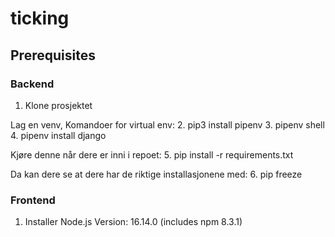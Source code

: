 # ticking


## Prerequisites

### Backend

1. Klone prosjektet 

Lag en venv, Komandoer for virtual env:
2. pip3 install pipenv
3. pipenv shell
4. pipenv install django

Kjøre denne når dere er inni i repoet:
5. pip install -r requirements.txt

Da kan dere se at dere har de riktige installasjonene med:
6. pip freeze

### Frontend
1. Installer Node.js Version: 16.14.0 (includes npm 8.3.1)
